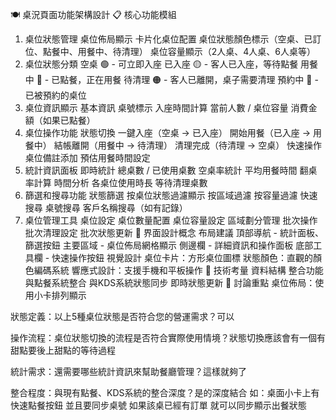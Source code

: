 🍽️ 桌況頁面功能架構設計
📋 核心功能模組
1. 桌位狀態管理
桌位佈局顯示
卡片化桌位配置
桌位狀態顏色標示（空桌、已訂位、點餐中、用餐中、待清理）
桌位容量顯示（2人桌、4人桌、6人桌等）
2. 桌位狀態分類
空桌 🟢 - 可立即入座
已入座 🟡 - 客人已入座，等待點餐
用餐中 🔴 - 已點餐，正在用餐
待清理 🟠 - 客人已離開，桌子需要清理
預約中 🔵 - 已被預約的桌位
3. 桌位資訊顯示
基本資訊
桌號標示
入座時間計算
當前人數 / 桌位容量
消費金額（如果已點餐）
4. 桌位操作功能
狀態切換
一鍵入座（空桌 → 已入座）
開始用餐（已入座 → 用餐中）
結帳離開（用餐中 → 待清理）
清理完成（待清理 → 空桌）
快速操作
桌位備註添加
預估用餐時間設定
5. 統計資訊面板
即時統計
總桌數 / 已使用桌數
空桌率統計
平均用餐時間
翻桌率計算
時間分析
各桌位使用時長
等待清理桌數
6. 篩選和搜尋功能
狀態篩選
按桌位狀態過濾顯示
按區域過濾
按容量過濾
快速搜尋
桌號搜尋
客戶名稱搜尋（如有記錄）
7. 桌位管理工具
桌位設定
桌位數量配置
桌位容量設定
區域劃分管理
批次操作
批次清理設定
批次狀態更新
🎨 界面設計概念
布局建議
頂部導航 - 統計面板、篩選按鈕
主要區域 - 桌位佈局網格顯示
側邊欄 - 詳細資訊和操作面板
底部工具欄 - 快速操作按鈕
視覺設計
桌位卡片：方形桌位圖標
狀態顏色：直觀的顏色編碼系統
響應式設計：支援手機和平板操作
🔧 技術考量
資料結構
整合功能
與點餐系統整合
與KDS系統狀態同步
即時狀態更新
🤔 討論重點
桌位佈局：使用小卡排列顯示

狀態定義：以上5種桌位狀態是否符合您的營運需求？可以 

操作流程：桌位狀態切換的流程是否符合實際使用情境？狀態切換應該會有一個有甜點要後上甜點的等待過程

統計需求：還需要哪些統計資訊來幫助餐廳管理？這樣就夠了

整合程度：與現有點餐、KDS系統的整合深度？是的深度結合 如：桌面小卡上有快速點餐按鈕 並且要同步桌號 如果該桌已經有訂單 就可以同步顯示出餐狀態